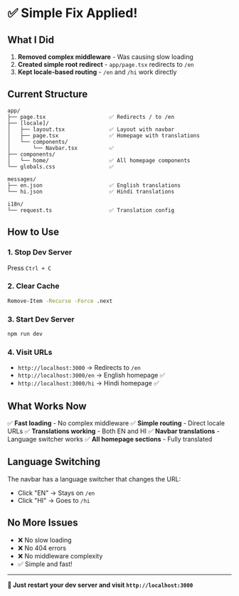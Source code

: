 # ✅ Simple Fix Applied!

## What I Did

1. **Removed complex middleware** - Was causing slow loading
2. **Created simple root redirect** - `app/page.tsx` redirects to `/en`
3. **Kept locale-based routing** - `/en` and `/hi` work directly

## Current Structure

```
app/
├── page.tsx                    ✅ Redirects / to /en
├── [locale]/
│   ├── layout.tsx              ✅ Layout with navbar
│   ├── page.tsx                ✅ Homepage with translations
│   └── components/
│       └── Navbar.tsx          ✅
├── components/
│   └── home/                   ✅ All homepage components
└── globals.css                 ✅

messages/
├── en.json                     ✅ English translations
└── hi.json                     ✅ Hindi translations

i18n/
└── request.ts                  ✅ Translation config
```

## How to Use

### 1. Stop Dev Server
Press `Ctrl + C`

### 2. Clear Cache
```bash
Remove-Item -Recurse -Force .next
```

### 3. Start Dev Server
```bash
npm run dev
```

### 4. Visit URLs

- `http://localhost:3000` → Redirects to `/en`
- `http://localhost:3000/en` → English homepage ✅
- `http://localhost:3000/hi` → Hindi homepage ✅

## What Works Now

✅ **Fast loading** - No complex middleware
✅ **Simple routing** - Direct locale URLs
✅ **Translations working** - Both EN and HI
✅ **Navbar translations** - Language switcher works
✅ **All homepage sections** - Fully translated

## Language Switching

The navbar has a language switcher that changes the URL:
- Click "EN" → Stays on `/en`
- Click "HI" → Goes to `/hi`

## No More Issues

- ❌ No slow loading
- ❌ No 404 errors
- ❌ No middleware complexity
- ✅ Simple and fast!

---

**🎯 Just restart your dev server and visit `http://localhost:3000`**
